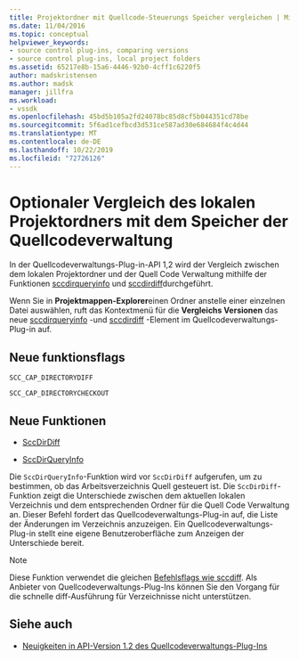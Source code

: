 ```yaml
---
title: Projektordner mit Quellcode-Steuerungs Speicher vergleichen | Microsoft-Dokumentation
ms.date: 11/04/2016
ms.topic: conceptual
helpviewer_keywords:
- source control plug-ins, comparing versions
- source control plug-ins, local project folders
ms.assetid: 65217e8b-15a6-4446-92b0-4cff1c6220f5
author: madskristensen
ms.author: madsk
manager: jillfra
ms.workload:
- vssdk
ms.openlocfilehash: 45bd5b105a2fd24078bc85d8cf5b044351cd78be
ms.sourcegitcommit: 5f6ad1cefbcd3d531ce587ad30e684684f4c4d44
ms.translationtype: MT
ms.contentlocale: de-DE
ms.lasthandoff: 10/22/2019
ms.locfileid: "72726126"
---
```

# <a name="optional-comparison-of-local-project-folder-to-source-control-store"></a>Optionaler Vergleich des lokalen Projektordners mit dem Speicher der Quellcodeverwaltung
In der Quellcodeverwaltungs-Plug-in-API 1,2 wird der Vergleich zwischen dem lokalen Projektordner und der Quell Code Verwaltung mithilfe der Funktionen [sccdirqueryinfo](../../extensibility/sccdirqueryinfo-function.md) und [sccdirdiff](../../extensibility/sccdirdiff-function.md)durchgeführt.

 Wenn Sie in **Projektmappen-Explorer**einen Ordner anstelle einer einzelnen Datei auswählen, ruft das Kontextmenü für die **Vergleichs Versionen** das neue [sccdirqueryinfo](../../extensibility/sccdirqueryinfo-function.md) -und [sccdirdiff](../../extensibility/sccdirdiff-function.md) -Element im Quellcodeverwaltungs-Plug-in auf.

## <a name="new-capability-flags"></a>Neue funktionsflags
 `SCC_CAP_DIRECTORYDIFF`

 `SCC_CAP_DIRECTORYCHECKOUT`

## <a name="new-functions"></a>Neue Funktionen
- [SccDirDiff](../../extensibility/sccdirdiff-function.md)

- [SccDirQueryInfo](../../extensibility/sccdirqueryinfo-function.md)

 Die `SccDirQueryInfo`-Funktion wird vor `SccDirDiff` aufgerufen, um zu bestimmen, ob das Arbeitsverzeichnis Quell gesteuert ist. Die `SccDirDiff`-Funktion zeigt die Unterschiede zwischen dem aktuellen lokalen Verzeichnis und dem entsprechenden Ordner für die Quell Code Verwaltung an. Dieser Befehl fordert das Quellcodeverwaltungs-Plug-in auf, die Liste der Änderungen im Verzeichnis anzuzeigen. Ein Quellcodeverwaltungs-Plug-in stellt eine eigene Benutzeroberfläche zum Anzeigen der Unterschiede bereit.

> [!NOTE]
> Diese Funktion verwendet die gleichen [Befehlsflags wie sccdiff](../../extensibility/sccdiff-function.md). Als Anbieter von Quellcodeverwaltungs-Plug-Ins können Sie den Vorgang für die schnelle diff-Ausführung für Verzeichnisse nicht unterstützen.

## <a name="see-also"></a>Siehe auch
- [Neuigkeiten in API-Version 1.2 des Quellcodeverwaltungs-Plug-Ins](../../extensibility/internals/what-s-new-in-the-source-control-plug-in-api-version-1-2.md)